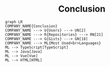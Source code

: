 <h1 align="center">Conclusion</h1>

```mermaid
graph LR
COMPANY_NAME{Conclusion}
COMPANY_NAME ---> U{Users} ---> UN[2]
COMPANY_NAME ---> R{Repositories} ---> RN[21]
COMPANY_NAME ---> G{Gists} ---> GN[18]
COMPANY_NAME ---> ML{Most Used<br>Languages}
ML --> TypeScript[TypeScript]
ML --> Java[Java]
ML --> Vue[Vue]
ML --> HTML[HTML]
```
